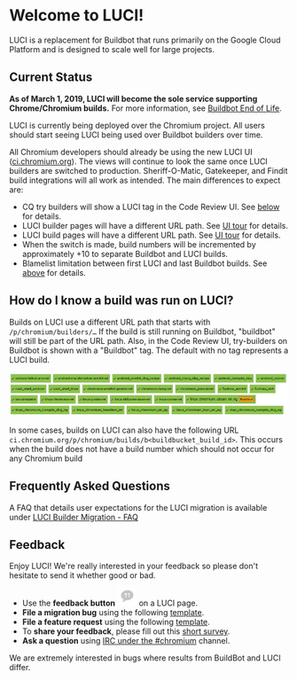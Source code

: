 # Welcome to LUCI!

<!-- This document is linked from "LUCI" chip in Gerrit-Buildbucket integration.
https://chromium.googlesource.com/infra/gerrit-plugins/buildbucket/+/master/src/main/resources/static/cr-build-block.html
For some users, this is the very first LUCI documentation they see.
-->

LUCI is a replacement for Buildbot that runs primarily on
the Google Cloud Platform and is designed to scale well for large projects.

## Current Status

**As of March 1, 2019, LUCI will become the sole service supporting
Chrome/Chromium builds.** For more information, see [Buildbot End of
Life](buildbot/buildbot_eol.md).

LUCI is currently being deployed over the Chromium project. All users
should start seeing LUCI being used over Buildbot builders over time.

All Chromium developers should already be using the new LUCI UI
([ci.chromium.org](https://ci.chromium.org)). The views will continue to look the
same once LUCI builders are switched to production. Sheriff-O-Matic,
Gatekeeper, and Findit build integrations will all work as intended. The
main differences to expect are:

* CQ try builders will show a LUCI tag in the Code Review UI. See
  [below](#How-do-I-know-a-build-was-run-on-LUCI) for details.
* LUCI builder pages will have a different URL path. See [UI
  tour](https://chromium.googlesource.com/chromium/src/+/master/docs/tour_of_luci_ui.md#builder-page)
  for details.
* LUCI build pages will have a different URL path. See
  [UI tour](https://chromium.googlesource.com/chromium/src/+/master/docs/tour_of_luci_ui.md#build-results-page)
  for details.
* When the switch is made, build numbers will be incremented
  by approximately +10 to separate Buildbot and LUCI
  builds.
* Blamelist limitation between first LUCI and last
  Buildbot builds. See
  [above](#What-limitations-does-the-migration-have) for
  details.

## How do I know a build was run on LUCI?

Builds on LUCI use a different URL path that
starts with `/p/chromium/builders/…`
If the build is still running on Buildbot,
"buildbot" will still be part of the URL path. Also, in
the Code Review UI, try-builders on Buildbot is shown
with a "Buildbot" tag. The default with no tag represents
a LUCI build.

![LUCI chip in Gerrit](../../images/luci_chip.png)

In some cases, builds on LUCI can also have the
following URL
`ci.chromium.org/p/chromium/builds/b<buildbucket_build_id>`.
This occurs when the build does not have a build number
which should not occur for any Chromium build

## Frequently Asked Questions

A FAQ that details user expectations for the LUCI migration is
available under [LUCI Builder Migration - FAQ](https://chromium.googlesource.com/chromium/src/+/master/docs/luci_migration_faq.md)

## Feedback

Enjoy LUCI! We're really interested in your feedback so please
don't hesitate to send it whether good or bad.

* Use the __feedback button__ ![LUCI Feedback](../../images/LUCI-Feedback-Icon.png
"Feedback")
on a LUCI page.
* __File a migration bug__ using the following
[template](https://bugs.chromium.org/p/chromium/issues/entry?labels=LUCI-Backlog,LUCI-Migrations&summary=[LUCI-Migration-Bug]%20Enter%20an%20one-line%20summary&components=Infra>Platform&cc=efoo@chromium.org,estaab@chromium.org,nodir@chromium.org&description=Please%20use%20this%20to%20template%20to%20file%20a%20bug%20into%20LUCI%20backlog.%20%20%0A%0AReminder%20to%20include%20the%20following%3A%0A-%20Description%20of%20issue%0A-%20Priority%0A-%20Is%20this%20a%20blocker...%0A-%20What%20builder%20is%20this%20bug%20blocking).
* __File a feature request__ using the following
[template](https://bugs.chromium.org/p/chromium/issues/entry?labels=LUCI-Backlog&summary=[LUCI-Feedback]%20Enter%20an%20one-line%20summary&components=Infra>Platform&cc=efoo@chromium.org,estaab@chromium.org,nodir@chromium.org&description=Please%20use%20this%20to%20template%20to%20file%20a%20feature%20request%20into%20LUCI%20backlog.%20%20%0A%0AReminder%20to%20include%20the%20following%3A%0A-%20Description%0A-%20Why%20this%20feature%20is%20needed).
* To __share your feedback__, please fill out this [short
survey](https://goo.gl/forms/YPO6XCQ3q47r00iw2).
* __Ask a question__ using [IRC under the #chromium](https://www.chromium.org/developers/irc) channel.

We are extremely interested in bugs where results from BuildBot and LUCI
differ.
